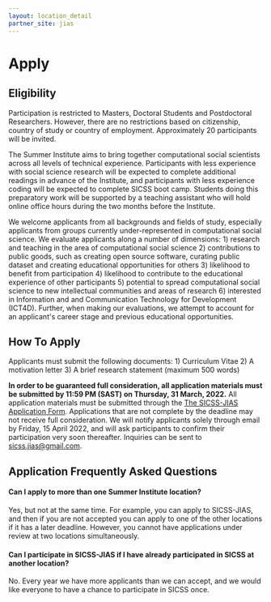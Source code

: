 ```yaml
---
layout: location_detail
partner_site: jias
---
```


# Apply

## Eligibility

Participation is restricted to Masters, Doctoral Students and Postdoctoral Researchers. However, there are no restrictions based on citizenship, country of study or country of employment. Approximately 20 participants will be invited.

The Summer Institute aims to bring together computational social scientists across all levels of technical experience. Participants with less experience with social science research will be expected to complete additional readings in advance of the Institute, and participants with less experience coding will be expected to complete SICSS boot camp. Students doing this preparatory work will be supported by a teaching assistant who will hold online office hours during the two months before the Institute.

We welcome applicants from all backgrounds and fields of study, especially applicants from groups currently under-represented in computational social science. We evaluate applicants along a number of dimensions: 1) research and teaching in the area of computational social science 2) contributions to public goods, such as creating open source software, curating public dataset and creating educational opportunities for others 3) likelihood to benefit from participation 4) likelihood to contribute to the educational experience of other participants 5) potential to spread computational social science to new intellectual communities and areas of research 6) interested in Information and and Communication Technology for Development (ICT4D). Further, when making our evaluations, we attempt to account for an applicant's career stage and previous educational opportunities.

## How To Apply

Applicants must submit the following documents: 1) Curriculum Vitae 2) A motivation letter 3) A brief research statement (maximum 500 words)

**In order to be guaranteed full consideration, all application materials must be submitted by 11:59 PM (SAST) on Thursday, 31 March, 2022.** All application materials must be submitted through the [The SICSS-JIAS Application Form](https://docs.google.com/forms/d/e/1FAIpQLSeuJFRwAotssskdPaVLY3xeepCC-D6PySONvV3vy_PGUSn8ig/viewform?usp=sf_link). Applications that are not complete by the deadline may not receive full consideration. We will notify applicants solely through email by Friday, 15 April 2022, and will ask participants to confirm their participation very soon thereafter.
Inquiries can be sent to sicss.jias@gmail.com.

## Application Frequently Asked Questions

#### Can I apply to more than one Summer Institute location?

Yes, but not at the same time. For example, you can apply to SICSS-JIAS, and then if you are not accepted you can apply to one of the other locations if it has a later deadline. However, you cannot have applications under review at two locations simultaneously.

#### Can I participate in SICSS-JIAS if I have already participated in SICSS at another location?

No. Every year we have more applicants than we can accept, and we would like everyone to have a chance to participate in SICSS once.
